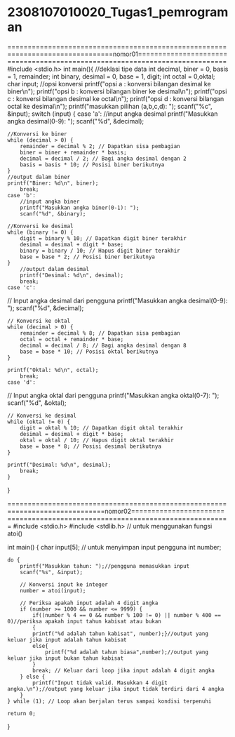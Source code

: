 # 2308107010020_Tugas1_pemrograman
================================================================================nomor01============================================================================
#include <stdio.h>
int main(){
    //deklasi tipe data
    int decimal, biner = 0, basis = 1, remainder;
    int binary, desimal = 0, base = 1, digit;
    int octal = 0,oktal;
    char input;
    //opsi konversi
    printf("opsi a : konversi bilangan desimal ke biner\n");
    printf("opsi b : konversi bilangan biner ke desimal\n");
    printf("opsi c : konversi bilangan desimal ke octal\n");
    printf("opsi d : konversi bilangan octal ke desimal\n");
    printf("masukkan pilihan (a,b,c,d): ");
    scanf("%c", &input);
    switch (input)
    {
    case 'a':
    //input angka desimal
    printf("Masukkan angka desimal(0-9): ");
    scanf("%d", &decimal);

    //Konversi ke biner
    while (decimal > 0) {
        remainder = decimal % 2; // Dapatkan sisa pembagian
        biner = biner + remainder * basis;
        decimal = decimal / 2; // Bagi angka desimal dengan 2
        basis = basis * 10; // Posisi biner berikutnya
    }
    //output dalam biner
    printf("Biner: %d\n", biner);
        break;
    case 'b':
        //input angka biner
        printf("Masukkan angka biner(0-1): ");
        scanf("%d", &binary);

    //Konversi ke desimal
    while (binary != 0) {
        digit = binary % 10; // Dapatkan digit biner terakhir
        desimal = desimal + digit * base;
        binary = binary / 10; // Hapus digit biner terakhir
        base = base * 2; // Posisi biner berikutnya
    }
        //output dalam desimal
        printf("Desimal: %d\n", desimal);
        break;
    case 'c':
// Input angka desimal dari pengguna
    printf("Masukkan angka desimal(0-9): ");
    scanf("%d", &decimal);

    // Konversi ke oktal
    while (decimal > 0) {
        remainder = decimal % 8; // Dapatkan sisa pembagian
        octal = octal + remainder * base;
        decimal = decimal / 8; // Bagi angka desimal dengan 8
        base = base * 10; // Posisi oktal berikutnya
    }

    printf("Oktal: %d\n", octal);
        break;
    case 'd':
// Input angka oktal dari pengguna
    printf("Masukkan angka oktal(0-7): ");
    scanf("%d", &oktal);

    // Konversi ke desimal
    while (oktal != 0) {
        digit = oktal % 10; // Dapatkan digit oktal terakhir
        desimal = desimal + digit * base;
        oktal = oktal / 10; // Hapus digit oktal terakhir
        base = base * 8; // Posisi desimal berikutnya
    }

    printf("Desimal: %d\n", desimal);       
        break;
    }
}

==============================================================================nomor02==============================================================================
#include <stdio.h>
#include <stdlib.h> // untuk menggunakan fungsi atoi()

int main() {
    char input[5]; // untuk menyimpan input pengguna
    int number;

    do {
        printf("Masukkan tahun: ");//pengguna memasukkan input
        scanf("%s", &input);

        // Konversi input ke integer
        number = atoi(input);

        // Periksa apakah input adalah 4 digit angka
        if (number >= 1000 && number <= 9999) {
            if((number % 4 == 0 && number % 100 != 0) || number % 400 == 0)//periksa apakah input tahun kabisat atau bukan
            {
            printf("%d adalah tahun kabisat", number);}//output yang keluar jika input adalah tahun kabisat
            else{
                printf("%d adalah tahun biasa",number);//output yang keluar jika input bukan tahun kabisat
            }
            break; // Keluar dari loop jika input adalah 4 digit angka
        } else {
            printf("Input tidak valid. Masukkan 4 digit angka.\n");//output yang keluar jika input tidak terdiri dari 4 angka
        }
    } while (1); // Loop akan berjalan terus sampai kondisi terpenuhi

    return 0;
}
